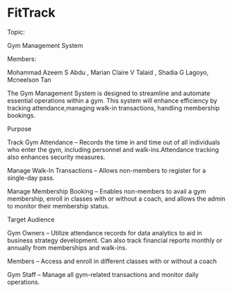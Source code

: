 # FitTrack

Topic:

Gym Management System 

Members:

Mohammad Azeem S Abdu , Marian Claire V Talaid , Shadia G Lagoyo, Mcneelson Tan

The Gym Management System is designed to streamline and automate essential operations within a gym. This system will enhance efficiency by tracking attendance,managing walk-in transactions, handling membership bookings.

Purpose

Track Gym Attendance – Records the time in and time out of all individuals who enter the gym, including personnel and walk-ins.Attendance tracking also enhances security measures.

Manage Walk-In Transactions – Allows non-members to register for a single-day pass.

Manage Membership Booking – Enables non-members to avail a gym membership, enroll in classes with or without a coach, and allows the admin to monitor their membership status.

Target Audience

Gym Owners – Utilize attendance records for data analytics to aid in business strategy development. Can also track financial reports monthly or annually from memberships and walk-ins.

Members – Access and enroll in different classes with or without a coach
 
Gym Staff – Manage all gym-related transactions and monitor daily operations.